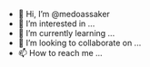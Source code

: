 - 👋 Hi, I’m @medoassaker
- 👀 I’m interested in ...
- 🌱 I’m currently learning ...
- 💞️ I’m looking to collaborate on ...
- 📫 How to reach me ...

<!---
medoassaker/medoassaker is a ✨ special ✨ repository because its `README.md` (this file) appears on your GitHub profile.
You can click the Preview link to take a look at your changes.
--->
